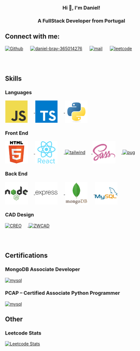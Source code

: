 <h3 align="center">Hi 👋, I'm Daniel!</h3>
<h3 align="center">A FullStack Developer from Portugal</h3>

## Connect with me:

<a href="https://github.com/ariemad" target="blank"><img align="center" src="https://danielbray.me/_next/image?url=%2F_next%2Fstatic%2Fmedia%2Fgithub.dc0ba78e.png&w=2048&q=75" alt="Github" height="75" style='margin-right: 20px'  /></a>
<a href="https://linkedin.com/in/daniel-bray-365014276" target="blank"><img align="center" src="https://raw.githubusercontent.com/rahuldkjain/github-profile-readme-generator/master/src/images/icons/Social/linked-in-alt.svg" alt="daniel-bray-365014276" height="75" style='margin-right: 20px'  /></a>
<a href="mailto:daniel.bray.dev@hotmail.com" target="blank"><img align="center" src="https://danielbray.me/_next/image?url=%2F_next%2Fstatic%2Fmedia%2Fmail.382820fe.png&w=256&q=75" alt="mail" height="75" style='margin-right: 20px'  /></a>
<a href="https://www.leetcode.com/ariemad" target="blank"><img align="center" src="https://raw.githubusercontent.com/rahuldkjain/github-profile-readme-generator/master/src/images/icons/Social/leet-code.svg" alt="leetcode" height="75" style='margin-right: 20px'  /></a>

</p>

<br></br>

## Skills

### Languages

<a href="https://developer.mozilla.org/en-US/docs/Web/JavaScript" target="_blank" rel="noreferrer"> <img align="center" src="https://raw.githubusercontent.com/devicons/devicon/master/icons/javascript/javascript-original.svg" alt="javascript"  height="75" style='margin-right: 20px'/> </a>
<a href="https://www.typescriptlang.org/" target="_blank" rel="noreferrer"> <img align="center" src="https://raw.githubusercontent.com/devicons/devicon/master/icons/typescript/typescript-original.svg" alt="typescript"  height="75" style='margin-right: 20px'/> </a>
<a href="https://www.python.org" target="_blank" rel="noreferrer"> <img align="center" src="https://raw.githubusercontent.com/devicons/devicon/master/icons/python/python-original.svg" alt="python"  height="75" style='margin-right: 20px'/> </a>

### Front End

<a href="https://www.w3.org/html/" target="_blank" rel="noreferrer"> <img align="center" src="https://raw.githubusercontent.com/devicons/devicon/master/icons/html5/html5-original-wordmark.svg" alt="html5"  height="75" style='margin-right: 20px'/> </a>
<a href="https://reactjs.org/" target="_blank" rel="noreferrer"> <img align="center" src="https://raw.githubusercontent.com/devicons/devicon/master/icons/react/react-original-wordmark.svg" alt="react"  height="75" style='margin-right: 20px'/> </a>
<a href="https://tailwindcss.com/" target="_blank" rel="noreferrer"> <img align="center" src="https://www.vectorlogo.zone/logos/tailwindcss/tailwindcss-icon.svg" alt="tailwind"  height="75" style='margin-right: 20px'/> </a>
<a href="https://sass-lang.com" target="_blank" rel="noreferrer"> <img align="center" src="https://raw.githubusercontent.com/devicons/devicon/master/icons/sass/sass-original.svg" alt="sass"  height="75" style='margin-right: 20px'/> </a>
<a href="https://pugjs.org" target="_blank" rel="noreferrer"> <img align="center" src="https://cdn.worldvectorlogo.com/logos/pug.svg" alt="pug"  height="75" style='margin-right: 20px'/> </a>

### Back End

<a href="https://nodejs.org" target="_blank" rel="noreferrer"> <img align="center" src="https://raw.githubusercontent.com/devicons/devicon/master/icons/nodejs/nodejs-original-wordmark.svg" alt="nodejs"  height="75" style='margin-right: 20px'/> </a>
<a href="https://expressjs.com" target="_blank" rel="noreferrer"> <img align="center" src="https://raw.githubusercontent.com/devicons/devicon/master/icons/express/express-original-wordmark.svg" alt="express"  height="75" style='margin-right: 20px'/> </a>
<a href="https://www.mongodb.com/" target="_blank" rel="noreferrer"> <img align="center" src="https://raw.githubusercontent.com/devicons/devicon/master/icons/mongodb/mongodb-original-wordmark.svg" alt="mongodb"  height="75" style='margin-right: 20px'/> </a>
<a href="https://www.mysql.com/" target="_blank" rel="noreferrer"> <img align="center" src="https://raw.githubusercontent.com/devicons/devicon/master/icons/mysql/mysql-original-wordmark.svg" alt="mysql"  height="75" style='margin-right: 20px'/> </a>

### CAD Design

<div>
    <a href="https://www.ptc.com/" target="_blank" rel="noreferrer"> <img align="center" src="https://seeklogo.com/images/C/creo-parametrics-logo-9EC1FAD943-seeklogo.com.png" alt="CREO"  height="75" style='margin-right: 20px'/> </a>
    <a href="https://www.zwsoft.com/product/zwcad" target="_blank" rel="noreferrer"> <img align="center" src="https://images.g2crowd.com/uploads/product/image/large_detail/large_detail_f0a2bc358a8cb9bfe24ed42fcf7ad697/zwcad.png" alt="ZWCAD"  height="75" style='margin-right: 20px'/> </a>
</div>

<br></br>

## Certifications

### MongoDB Associate Developer

<a href="https://www.credly.com/badges/93b918be-e13d-459b-aece-4e8e58bd5595" target="_blank" rel="noreferrer"> <img align="center" src="https://images.credly.com/size/340x340/images/650ebdbe-d526-4b47-b186-c1ab516b5a7c/image.png" alt="mysql"  height="75" style='margin-right: 20px'/> </a>

### PCAP – Certified Associate Python Programmer

<a href="https://www.credly.com/badges/03edcc20-839b-49a6-a163-1557b977d496" target="_blank" rel="noreferrer"> <img align="center" src="https://images.credly.com/size/110x110/images/4e248e82-9e87-4a63-9263-250fafe5fb1f/image.png" alt="mysql"  height="75" style='margin-right: 20px'/> </a>

## Other

### Leetcode Stats

[![Leetcode Stats](https://leetcard.jacoblin.cool/ariemad?theme=nord&font=Voces&ext=heatmap)](https://leetcode.com/ariemad)
